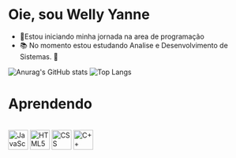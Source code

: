 # Oie, sou Welly Yanne

- 🌱Estou iniciando minha jornada na area de programação 
- 📚 No momento estou estudando Analise e Desenvolvimento de Sistemas.
 💞 

![Anurag's GitHub stats](https://github-readme-stats.vercel.app/api?username=WellyYanne&show_icons=true&bg_color=00000000)
![Top Langs](https://github-readme-stats.vercel.app/api/top-langs/?username=WellyYanne&hide_progress=true)

# Aprendendo
<div style="display: inline_block"><br>
 <img alt= "JavaScript" src="https://cdn.jsdelivr.net/gh/devicons/devicon/icons/javascript/javascript-plain.svg" width="40" height="40"/>
 <img alt ="HTML5" src="https://cdn.jsdelivr.net/gh/devicons/devicon/icons/html5/html5-original.svg" width="40" height="40"/>
 <img alt="CSS" src="https://cdn.jsdelivr.net/gh/devicons/devicon/icons/css3/css3-original.svg" width="40" height="40"/>
 <img alt="C++" src="https://cdn.jsdelivr.net/gh/devicons/devicon/icons/cplusplus/cplusplus-original.svg" width="40" height="40"/>

 
</div>


 
